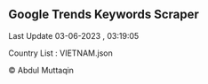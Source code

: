

## Google Trends Keywords Scraper 
 
Last Update 03-06-2023 , 03:19:05

Country List :
VIETNAM.json



© Abdul Muttaqin 
